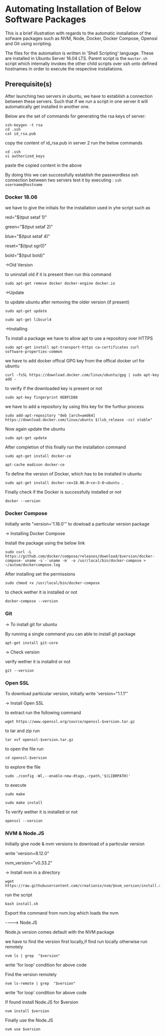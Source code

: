 # Automating Installation of Below Software Packages

This is a brief illustration with regards to the automatic installation of the sofware packages such as NVM, Node, Docker, Docker Compose, Openssl and Git using scripting.

The files for the automation is written in 'Shell Scripting' language. These are installed in Ubuntu Server 16.04 LTS.
Parent script is the ```master.sh``` script which internally invokes the other child scripts over ssh onto defined hostnames in order to execute the respective installations.

## Prerequisite(s)

After launching two servers in ubuntu, we have to establish a connection between these servers. Such that if we run a script in one server it will automatically get installed in another one.

Below are the set of commands for generating the rsa keys of server:

```console
ssh-keygen -t rsa
cd .ssh
cat id_rsa.pub
```

copy the content of id_rsa.pub in server 2 run the below commands

```console
cd .ssh
vi authorized_keys
```

paste the copied content in the above

By doing this we can successfully establish the passwordless ssh connection between two servers
test it by executing : ```ssh username@hostname```


### Docker 18.06
we have to give the initials for the installation used in yhe script such as

red="$(tput setaf 1)"

green="$(tput setaf 2)"

blue="$(tput setaf 4)"

reset="$(tput sgr0)"

bold="$(tput bold)"

->Old Version

to uninstall old if it is present then run this command
```console
sudo apt-get remove docker docker-engine docker.io
```

->Update

to update ubuntu after removing the older version (if present)

```console
sudo apt-get update

sudo apt-get libcurl4
```
->Installing

To install a package we have to allow apt to use a repository over HTTPS

```console
sudo apt-get install apt-transport-https ca-certificates curl software-properties-common
```

we have to add docker offical GPG key from the offical docker url for ubuntu

```console
curl -fsSL https://download.docker.com/linux/ubuntu/gpg | sudo apt-key add -
```

to verify if the downloaded key is present or not

```console
sudo apt-key fingerprint 0EBFCD88
```

we have to add a repository by using this key for the furthur process

```console
sudo add-apt-repository "deb [arch=amd64] https://download.docker.com/linux/ubuntu $(lsb_release -cs) stable"
```

Now again update the ubuntu

```console
sudo apt-get update
```

After completion of this finally run the installation command

```console
sudo apt-get install docker-ce

apt-cache madison docker-ce
```

To define the version of Docker, which has to be installed in ubuntu

```console
sudo apt-get install docker-ce=18.06.0~ce~3-0~ubuntu .
```

Finally check if the Docker is successfully installed or not

```console
docker --version
```


### Docker Compose

Initially write "version='1.18.0'" to dowload a particular version package


-> Installing Docker Compose

Install the package using the below link

```console
sudo curl -L https://github.com/docker/compose/releases/download/$version/docker-compose-`uname -s`-`uname -m` -o /usr/local/bin/docker-compose > ~/autom/dockercompose.log
```

After installing set the permissions

```console
sudo chmod +x /usr/local/bin/docker-compose
```

to check wether it is installed or not

```console
docker-compose --version
```


### Git

-> To install git for ubuntu

By running a single command you can able to install git package

```console
apt-get install git-core
```

-> Check version

verify wether it is installrd or not

```console
git --version
```


### Open SSL

To download particular version, initially write 'version="1.1.1"'

-> Install Open SSL

to extract run the following command

```console
wget https://www.openssl.org/source/openssl-$version.tar.gz
```

to tar and zip run

```console
tar xvf openssl-$version.tar.gz
```

to open the file run

```console
cd openssl-$version
```

to explore the file

```console
sudo ./config -Wl,--enable-new-dtags,-rpath,'$(LIBRPATH)'
```

to execute

```console
sudo make

sudo make install
```

To verify wether it is installed or not

```console
openssl --version
```

### NVM & Node.JS

Initially give node & nvm versions to download of a particular version

write 'version=8.12.0"

nvm_version="v0.33.2"

-> Install nvm in a directory

```console
wget https://raw.githubusercontent.com/creationix/nvm/$nvm_version/install.sh
```

run the script 

```console
bash install.sh
```

Export the command from nvm.log which loads the nvm 

----> Node.JS

Node.js version comes default with the NVM package

we have to find the version first locally,if find run locally otherwise run remotely

```console
nvm ls | grep  "$version"
```

write 'for loop' condition for above code

Find the version remotely

```console
nvm ls-remote | grep  "$version"
```

write 'for loop' condition for above code

If found install Node.JS for $version

```console
nvm install $version
```

Finally use the Node.JS

```console
nvm use $version
```
